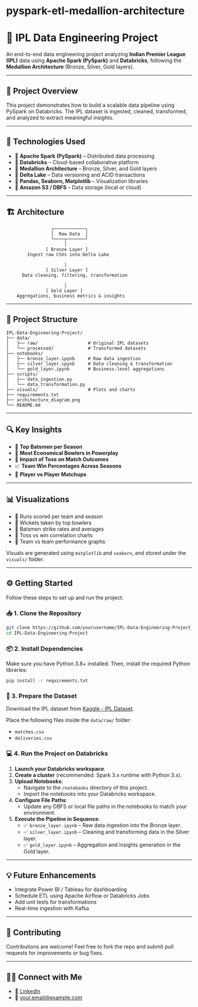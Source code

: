 # pyspark-etl-medallion-architecture

# 🏏 IPL Data Engineering Project

An end-to-end data engineering project analyzing **Indian Premier League (IPL)** data using **Apache Spark (PySpark)** and **Databricks**, following the **Medallion Architecture** (Bronze, Silver, Gold layers).

---

## 🚀 Project Overview

This project demonstrates how to build a scalable data pipeline using PySpark on Databricks. The IPL dataset is ingested, cleaned, transformed, and analyzed to extract meaningful insights.

---

## 🧰 Technologies Used

- 🔹 **Apache Spark (PySpark)** – Distributed data processing
- 🔹 **Databricks** – Cloud-based collaborative platform
- 🔹 **Medallion Architecture** – Bronze, Silver, and Gold layers
- 🔹 **Delta Lake** – Data versioning and ACID transactions
- 🔹 **Pandas, Seaborn, Matplotlib** – Visualization libraries
- 🔹 **Amazon S3 / DBFS** – Data storage (local or cloud)

---

## 🏗️ Architecture

```
                 ┌────────────┐
                 │  Raw Data  │
                 └────┬───────┘
                      │
               [ Bronze Layer ]
        Ingest raw CSVs into Delta Lake

                      │
               [ Silver Layer ]
      Data cleaning, filtering, transformation

                      │
               [ Gold Layer ]
    Aggregations, business metrics & insights
```

---

## 📁 Project Structure

```
IPL-Data-Engineering-Project/
├── data/
│   ├── raw/                   # Original IPL datasets
│   └── processed/             # Transformed datasets
├── notebooks/
│   ├── bronze_layer.ipynb     # Raw data ingestion
│   ├── silver_layer.ipynb     # Data cleaning & transformation
│   └── gold_layer.ipynb       # Business-level aggregations
├── scripts/
│   ├── data_ingestion.py
│   └── data_transformation.py
├── visuals/                   # Plots and charts
├── requirements.txt
├── architecture_diagram.png
└── README.md
```

---

## 🔍 Key Insights

- 🏅 **Top Batsmen per Season**
- 🎯 **Most Economical Bowlers in Powerplay**
- 🎲 **Impact of Toss on Match Outcomes**
- 📈 **Team Win Percentages Across Seasons**
- 👑 **Player vs Player Matchups**

---

## 📊 Visualizations

- 📌 Runs scored per team and season
- 📌 Wickets taken by top bowlers
- 📌 Batsmen strike rates and averages
- 📌 Toss vs win correlation charts
- 📌 Team vs team performance graphs

Visuals are generated using `matplotlib` and `seaborn`, and stored under the `visuals/` folder.

---

## ⚙️ Getting Started

Follow these steps to set up and run the project:

### 📥 1. Clone the Repository

```bash
git clone https://github.com/yourusername/IPL-Data-Engineering-Project.git
cd IPL-Data-Engineering-Project
```

### 📦 2. Install Dependencies

Make sure you have Python 3.8+ installed. Then, install the required Python libraries:

```bash
pip install -r requirements.txt
```

### 🧠 3. Prepare the Dataset

Download the IPL dataset from [Kaggle - IPL Dataset](https://www.kaggle.com/datasets/manasgarg/ipl).

Place the following files inside the `data/raw/` folder:
- `matches.csv`
- `deliveries.csv`

### 💻 4. Run the Project on Databricks

1. **Launch your Databricks workspace**.
2. **Create a cluster** (recommended: Spark 3.x runtime with Python 3.x).
3. **Upload Notebooks**:
   - Navigate to the `/notebooks` directory of this project.
   - Import the notebooks into your Databricks workspace.
4. **Configure File Paths**:
   - Update any DBFS or local file paths in the notebooks to match your environment.
5. **Execute the Pipeline in Sequence**:
   - ✅ `bronze_layer.ipynb` – Raw data ingestion into the Bronze layer.
   - ✅ `silver_layer.ipynb` – Cleaning and transforming data in the Silver layer.
   - ✅ `gold_layer.ipynb` – Aggregation and insights generation in the Gold layer.

---

## 💡 Future Enhancements

- Integrate Power BI / Tableau for dashboarding
- Schedule ETL using Apache Airflow or Databricks Jobs
- Add unit tests for transformations
- Real-time ingestion with Kafka

---

## 🤝 Contributing

Contributions are welcome! Feel free to fork the repo and submit pull requests for improvements or bug fixes.

---
## 🙋‍♂️ Connect with Me

- 🔗 [LinkedIn](https://www.linkedin.com/in/your-profile/)
- 📧 your.email@example.com
